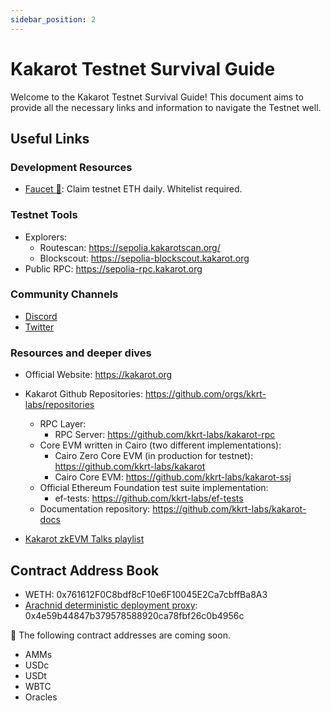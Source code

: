 ```yaml
---
sidebar_position: 2
---
```


# Kakarot Testnet Survival Guide

Welcome to the Kakarot Testnet Survival Guide! This document aims to provide all
the necessary links and information to navigate the Testnet well.

## Useful Links

### Development Resources

- [Faucet 🚰](https://sepolia-faucet.kakarot.org): Claim testnet ETH daily.
  Whitelist required.

### Testnet Tools

- Explorers:
  - Routescan: https://sepolia.kakarotscan.org/
  - Blockscout: https://sepolia-blockscout.kakarot.org
- Public RPC: https://sepolia-rpc.kakarot.org

### Community Channels

- [Discord](https://discord.gg/kakarotzkevm)
- [Twitter](https://twitter.com/kakarotzkevm)

### Resources and deeper dives

- Official Website: https://kakarot.org
- Kakarot Github Repositories: https://github.com/orgs/kkrt-labs/repositories

  - RPC Layer:
    - RPC Server: https://github.com/kkrt-labs/kakarot-rpc
  - Core EVM written in Cairo (two different implementations):
    - Cairo Zero Core EVM (in production for testnet):
      https://github.com/kkrt-labs/kakarot
    - Cairo Core EVM: https://github.com/kkrt-labs/kakarot-ssj
  - Official Ethereum Foundation test suite implementation:
    - ef-tests: https://github.com/kkrt-labs/ef-tests
  - Documentation repository: https://github.com/kkrt-labs/kakarot-docs

- [Kakarot zkEVM Talks playlist](https://www.youtube.com/watch?v=5BndqgugKOU&list=PLF3T1714MyKDwjjA8oHizXAdLNx62ka5U)

## Contract Address Book

- WETH: 0x761612F0C8bdf8cF10e6F10045E2Ca7cbffBa8A3
- [Arachnid deterministic deployment proxy](https://github.com/Arachnid/deterministic-deployment-proxy):
  0x4e59b44847b379578588920ca78fbf26c0b4956c

🚧 The following contract addresses are coming soon.

- AMMs
- USDc
- USDt
- WBTC
- Oracles
